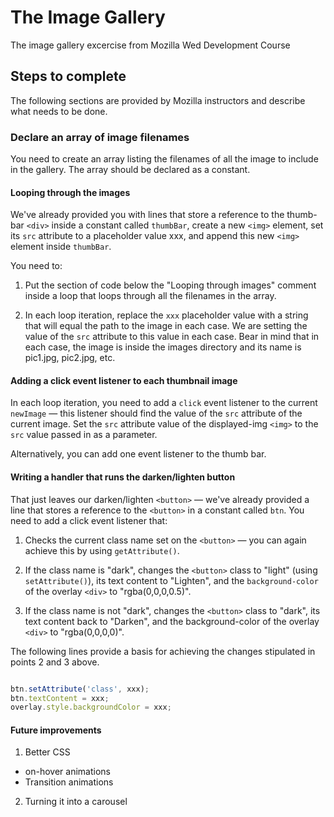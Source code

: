 # The Image Gallery

The image gallery excercise from Mozilla Wed Development Course

## Steps to complete

The following sections are provided by Mozilla instructors and describe what needs to be done.

### Declare an array of image filenames

You need to create an array listing the filenames of all the image to include in the gallery. The array should be declared as a constant.

#### Looping through the images

We've already provided you with lines that store a reference to the thumb-bar `<div>` inside a constant called `thumbBar`, create a new `<img>` element, set its `src` attribute to a placeholder value xxx, and append this new `<img>` element inside `thumbBar`.

You need to:

1. Put the section of code below the "Looping through images" comment inside a loop that loops through all the filenames in the array.

2. In each loop iteration, replace the `xxx` placeholder value with a string that will equal the path to the image in each case. We are setting the value of the `src` attribute to this value in each case. Bear in mind that in each case, the image is inside the images directory and its name is pic1.jpg, pic2.jpg, etc.

#### Adding a click event listener to each thumbnail image

In each loop iteration, you need to add a `click` event listener to the current `newImage` — this listener should find the value of the `src` attribute of the current image. Set the `src` attribute value of the displayed-img `<img>` to the `src` value passed in as a parameter.

Alternatively, you can add one event listener to the thumb bar.

#### Writing a handler that runs the darken/lighten button

That just leaves our darken/lighten `<button>` — we've already provided a line that stores a reference to the `<button>` in a constant called `btn`. You need to add a click event listener that:

1. Checks the current class name set on the `<button>` — you can again achieve this by using `getAttribute()`.

2. If the class name is "dark", changes the `<button>` class to "light" (using `setAttribute()`), its text content to "Lighten", and the `background-color` of the overlay `<div>` to "rgba(0,0,0,0.5)".

3. If the class name is not "dark", changes the `<button>` class to "dark", its text content back to "Darken", and the background-color of the overlay `<div>` to "rgba(0,0,0,0)".

The following lines provide a basis for achieving the changes stipulated in points 2 and 3 above.

```js

btn.setAttribute('class', xxx);
btn.textContent = xxx;
overlay.style.backgroundColor = xxx;

```

#### Future improvements

1. Better CSS
- on-hover animations
- Transition animations
2. Turning it into a carousel
